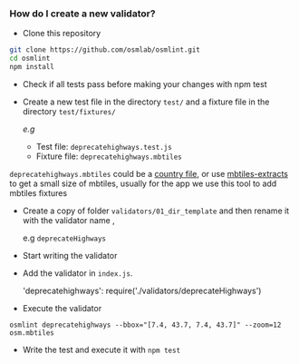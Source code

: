 ### How do I create a new validator?

- Clone this repository

```sh
git clone https://github.com/osmlab/osmlint.git
cd osmlint
npm install
```

- Check if all tests pass before making your changes with npm test

- Create a new test file in the directory `test/` and a fixture file in the directory `test/fixtures/`
  
    *e.g*
    - Test file: `deprecatehighways.test.js`
    - Fixture file: `deprecatehighways.mbtiles`

 `deprecatehighways.mbtiles` could be a [country file](http://osmlab.github.io/osm-qa-tiles/country.html), or use [mbtiles-extracts](https://github.com/mapbox/mbtiles-extracts) to get a small size of mbtiles, usually for the app we use this tool to add mbtiles fixtures

- Create a copy of folder `validators/01_dir_template` and then rename it with the validator name , 

  
    e.g  `deprecateHighways`

- Start writing the validator

- Add the validator in `index.js`.

  'deprecatehighways': require('./validators/deprecateHighways')

- Execute the validator 

`osmlint deprecatehighways --bbox="[7.4, 43.7, 7.4, 43.7]" --zoom=12 osm.mbtiles`


- Write the test and execute it with `npm test`
